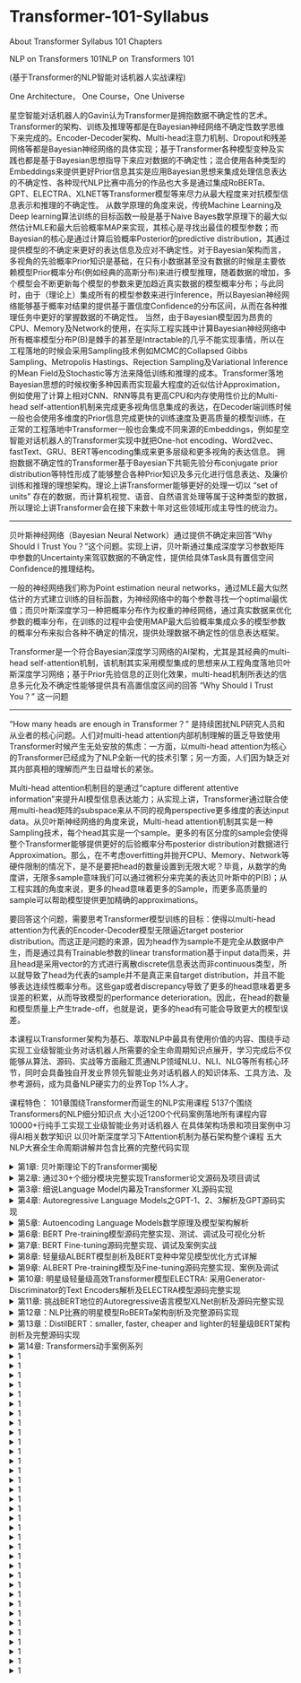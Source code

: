 # Transformer-101-Syllabus
About Transformer Syllabus 101 Chapters

NLP on Transformers 101NLP on Transformers 101

(基于Transformer的NLP智能对话机器人实战课程)

One Architecture， One Course，One Universe

星空智能对话机器人的Gavin认为Transformer是拥抱数据不确定性的艺术。
Transformer的架构、训练及推理等都是在Bayesian神经网络不确定性数学思维下来完成的。Encoder-Decoder架构、Multi-head注意力机制、Dropout和残差网络等都是Bayesian神经网络的具体实现；基于Transformer各种模型变种及实践也都是基于Bayesian思想指导下来应对数据的不确定性；混合使用各种类型的Embeddings来提供更好Prior信息其实是应用Bayesian思想来集成处理信息表达的不确定性、各种现代NLP比赛中高分的作品也大多是通过集成RoBERTa、GPT、ELECTRA、XLNET等Transformer模型等来尽力从最大程度来对抗模型信息表示和推理的不确定性。
从数学原理的角度来说，传统Machine Learning及Deep learning算法训练的目标函数一般是基于Naive Bayes数学原理下的最大似然估计MLE和最大后验概率MAP来实现，其核心是寻找出最佳的模型参数；而Bayesian的核心是通过计算后验概率Posterior的predictive distribution，其通过提供模型的不确定来更好的表达信息及应对不确定性。对于Bayesian架构而言，多视角的先验概率Prior知识是基础，在只有小数据甚至没有数据的时候是主要依赖模型Prior概率分布(例如经典的高斯分布)来进行模型推理，随着数据的增加，多个模型会不断更新每个模型的参数来更加趋近真实数据的模型概率分布；与此同时，由于（理论上）集成所有的模型参数来进行Inference，所以Bayesian神经网络能够基于概率对结果的提供基于置信度Confidence的分布区间，从而在各种推理任务中更好的掌握数据的不确定性。
当然，由于Bayesian模型因为昂贵的CPU、Memory及Network的使用，在实际工程实践中计算Bayesian神经网络中所有概率模型分布P(B)是棘手的甚至是Intractable的几乎不能实现事情，所以在工程落地的时候会采用Sampling技术例如MCMC的Collapsed Gibbs Sampling、Metropolis Hastings、Rejection Sampling及Variational Inference的Mean Field及Stochastic等方法来降低训练和推理的成本。Transformer落地Bayesian思想的时候权衡多种因素而实现最大程度的近似估计Approximation，例如使用了计算上相对CNN、RNN等具有更高CPU和内存使用性价比的Multi-head self-attention机制来完成更多视角信息集成的表达，在Decoder端训练时候一般也会使用多维度的Prior信息完成更快的训练速度及更高质量的模型训练，在正常的工程落地中Transformer一般也会集成不同来源的Embeddings，例如星空智能对话机器人的Transformer实现中就把One-hot encoding、Word2vec、fastText、GRU、BERT等encoding集成来更多层级和更多视角的表达信息。
拥抱数据不确定性的Transformer基于Bayesian下共轭先验分布conjugate prior distribution等特性形成了能够整合各种Prior知识及多元化进行信息表达、及廉价训练和推理的理想架构。理论上讲Transformer能够更好的处理一切以 “set of units” 存在的数据，而计算机视觉、语音、自然语言处理等属于这种类型的数据，所以理论上讲Transformer会在接下来数十年对这些领域形成主导性的统治力。

*****************************************************************************

贝叶斯神经网络（Bayesian Neural Network）通过提供不确定来回答“Why Should I Trust You？”这个问题。实现上讲，贝叶斯通过集成深度学习参数矩阵中参数的Uncertainty来驾驭数据的不确定性，提供给具体Task具有置信空间Confidence的推理结构。

一般的神经网络我们称为Point estimation neural networks，通过MLE最大似然估计的方式建立训练的目标函数，为神经网络中的每个参数寻找一个optimal最优值；而贝叶斯深度学习一种把概率分布作为权重的神经网络，通过真实数据来优化参数的概率分布，在训练的过程中会使用MAP最大后验概率集成众多的模型参数的概率分布来拟合各种不确定的情况，提供处理数据不确定性的信息表达框架。

Transformer是一个符合Bayesian深度学习网络的AI架构，尤其是其经典的multi-head self-attention机制，该机制其实采用模型集成的思想来从工程角度落地贝叶斯深度学习网络；基于Prior先验信息的正则化效果，multi-head机制所表达的信息多元化及不确定性能够提供具有高置信度区间的回答 “Why Should I Trust You？” 这一问题

**********************************************************************************************************

“How many heads are enough in Transformer？” 是持续困扰NLP研究人员和从业者的核心问题。人们对multi-head attention内部机制理解的匮乏导致使用Transformer时候产生无处安放的焦虑：一方面，以multi-head attention为核心的Transformer已经成为了NLP全新一代的技术引擎；另一方面，人们因为缺乏对其内部真相的理解而产生日益增长的紧张。

Multi-head attention机制目的是通过“capture different attentive information”来提升AI模型信息表达能力；从实现上讲，Transformer通过联合使用multi-head矩阵的subspace来从不同的视角perspective更多维度的表达input data。从贝叶斯神经网络的角度来说，Multi-head attention机制其实是一种Sampling技术，每个head其实是一个sample。更多的有区分度的sample会使得整个Transformer能够提供更好的后验概率分布posterior distribution对数据进行Approximation。那么，在不考虑overfitting并抛开CPU、Memory、Network等硬件限制的情况下，是不是要把head的数量设置到无限大呢？毕竟，从数学的角度讲，无限多sample意味我们可以通过微积分来完美的表达贝叶斯中的P(B)；从工程实践的角度来说，更多的head意味着更多的Sample，而更多高质量的sample可以帮助模型提供更加精确的approximations。

要回答这个问题，需要思考Transformer模型训练的目标：使得以multi-head attention为代表的Encoder-Decoder模型无限逼近target posterior distribution。而这正是问题的来源，因为head作为sample不是完全从数据中产生，而是通过具有Trainable参数的linear transformation基于input data而来，并且head是采用vector的方式进行离散discrete信息表达而非continuous类型，所以就导致了head为代表的sample并不是真正来自target distribution，并且不能够表达连续性概率分布。这些gap或者discrepancy导致了更多的head意味着更多误差的积累，从而导致模型的performance deterioration。因此，在head的数量和模型质量上产生trade-off，也就是说，更多的head有可能会导致更大的模型误差。



本课程以Transformer架构为基石、萃取NLP中最具有使用价值的内容、围绕手动实现工业级智能业务对话机器人所需要的全生命周期知识点展开，学习完成后不仅能够从算法、源码、实战等方面融汇贯通NLP领域NLU、NLI、NLG等所有核心环节，同时会具备独自开发业界领先智能业务对话机器人的知识体系、工具方法、及参考源码，成为具备NLP硬实力的业界Top 1%人才。

课程特色：
  101章围绕Transformer而诞生的NLP实用课程
  5137个围绕Transformers的NLP细分知识点
  大小近1200个代码案例落地所有课程内容
  10000+行纯手工实现工业级智能业务对话机器人
  在具体架构场景和项目案例中习得AI相关数学知识
  以贝叶斯深度学习下Attention机制为基石架构整个课程
  五大NLP大赛全生命周期讲解并包含比赛的完整代码实现

<details>
<summary>第1章: 贝叶斯理论下的Transformer揭秘</summary>
<br>
<pre>
1，基于Bayesian Theory，融Hard Attention、Soft Attention、Self-Attention、Multi-head Attention于一身的Transformer架构
2，为什么说抛弃了传统模型（例如RNN、 LSTM、CNN等）的Transformer拉开了非序列化模型时代的序幕？
3，为什么说Transformer是预训练领域底层通用引擎？
4，Transformer的Input-Encoder-Decoder-Output模型组建逐一剖析
5，Transformer中Encoder-Decoder模型进行Training时候处理Data的全生命周期七大步骤揭秘
6，Transformer中Encoder-Decoder模型进行Inference时候处理Data的全生命周期六大步骤详解
7，Teacher Forcing数学原理及在Transformer中的应用
8，穷根溯源：为何Scaled Dot-Product Attention是有效的？
9，透视Scaled Dot-Product Attention数据流全生命周期
10，穷根溯源：Queries、Keys、Values背后的Trainable矩阵揭秘
11，当Transformer架构遇到Bayesian理论：multi-head attention
12，End-to-end Multi-head attention的三种不同实现方式分析
13，透视Multi-head attention全生命周期数据流
14，Transformer的Feed-Forward Networks的两种实现方式：Linear Transformations和Convolutions
15，Embeddings和Softmax参数共享剖析
16，Positional Encoding及Positional Embedding解析
17，Sequence Masking和Padding Masking解析
18，Normal distribution、Layer Normalization和Batch Normalization解析
19，Transformer的Optimization Algorithms数学原理、运行流程和最佳实践
20，Learning rate剖析及最佳实践
21，从Bayesian视角剖析Transformer中的Dropout及最佳实践
22，Label Smoothing数学原理和工程实践解析
23，Transformer背后的驱动力探讨
</pre>
</details>

<details>
<summary>第2章: 通过30+个细分模块完整实现Transformer论文源码及项目调试</summary>
<br>
<pre>
1，Transformer源码训练及预测整体效果展示
	2，模型训练model_training.py代码完整实现
	3，数据预处理data_preprocess.py代码完整实现
	4，Input端Embeddings源码完整实现
	5，Attention机制attention.py代码完整实现
	6，Multi-head Attention机制multi_head_attention.py代码完整实现
	7，Position-wise Feed-forward源码完整实现
	8，Masking 在Encoder和Decoder端的源码完整实现0
	9，SublayerConnection源码完整实现
	10，Encoder Layer源码完整实现
	11，LayerNormalization源码完整实现
	12，DecoderLayer源码完整实现
	13，Encoder Stack源码完整实现
	14，Decoder Stack源码完整实现
	15，由Memory链接起来的EncoderDecoder Module源码完整实现
	16，Batch操作完整源码实现
	16，Optimization源码完整实现
	17，Loss计算数学原理及完整源码实现
	18，Output端Generator源码完整实现
	19，Transformer模型初始化源码及内幕揭秘
	20， Label Smoothing源码完整实现
	21，Training源码完整实现
22，Greedy Decoding源码及内幕解析
	23，Tokenizer源码及调试
	24，Multi-GPU训练完整源码
27，使用自己实现的Transformer完成分类任务及调试
	28，Transformer翻译任务代码完整实现及调试
	29，BPE解析及源码实现
	30，Shared Embeddings解析及源码实现
	31，Beam Search解析及源码实现
	32，可视化Attention源码实现及剖析
</pre>
</details>

<details>
<summary>第3章: 细说Language Model内幕及Transformer XL源码实现</summary>
<br>
<pre>
	1，人工智能中最重要的公式之一MLE数学本质剖析及代码实战
	2，Language Model的数学原理、Chain Rule剖析及Sparsity问题
	3，Markov Assumption：first order、second order、third order剖析
	4，Language Model：unigram及其问题剖析、bigram及依赖顺序、n-gram
	5，使用Unigram训练一个Language Model剖析及实践
	6，使用Bigram训练一个Language Model剖析及实践
	7，使用N-gram训练一个Language Model剖析及实践
	8，拼写纠错案例实战：基于简化后的Naive Bayes的纠错算法详解及源码实现
	9，使用基于Average Log Likelihood的PPL(Perplexity)来评估Language Model
	10，Laplace Smoothing剖析及基于PPL挑选最优化K的具体方法分析
	11，Interpolation Smoothing实现解析：加权平均不同的N-gram概率
	12，Good-Turning Smoothing算法解析
	13，Vallina Transformer language model处理长文本架构解析
	14， Vallina Transformer Training Losses：Multiple Postions Loss、Intermediate Layer Losses、Multiple Targets Losses
	15，Vallina Transformer的三大核心问题：Segment上下文断裂、位置难以区分、预测效率低下
	16，Transformer XL：Attentive Language Models Beyond a Fixed-Length Context
	17，Segment-level Recurrence with State Reuse数学原理及实现分析
	18，Relative Positional Encoding算法解析
	19，Transformer XL 中降低矩阵运算复杂度的Trick解析
	20，缓存机制在语言模型中的使用思考
	21，Transformer XL之数据预处理完整源码实现及调试
	22，Transformer XL之MemoryTransformerLM完整源码实现及调试
	23，Transformer XL之PartialLearnableMultiHeadAttention源码实现及调试
	24，Transformer XL之PartialLearnableDecoderLayer源码实现及调试
	25，Transformer XL之AdaptiveEmbedding源码实现及调试
	26，Transformer XL之相对位置编码PositionalEncoding源码实现及调试
	27，Transformer XL之Adaptive Softmax解析及源码完整实现
	28，Transformer XL之Training完整源码实现及调试
	29，Transformer XL之Memory更新、读取、维护揭秘
	30，Transformer XL之Unit单元测试
	31，Transformer XL案例调试及可视化
</pre>
</details>

<details>
<summary> 第4章: Autoregressive Language Models之GPT-1、2、3解析及GPT源码实现 </summary>
<br>
<pre>
	1，Task-aware的人工智能Language model + Pre-training + Fine-tuning时代
	2，Decoder-Only Stack数学原理及架构解析
	3，训练材料标注：neutral、contradiction、entailment、multi-label、QA等
	4，NLP(Natural Language Understanding)：Semantic similarity、document classification、textual entailment等
	5，大规模Unsupervised pre-training贝叶斯数学原理及架构剖析
	6，Task-specific Supervised fine-tuning的Softmax及Loss详解
	7，针对Classification、Entailment、Similarity、Mutiple Choice特定任务的Input数据预处理解析及矩阵纬度变化处理
	8，GPT2架构解析：Language Models for unsupervised multitask learners
	9，GPT 2把Layer Norm前置的数据原理剖析
	10，GPT 2 Self-Attention剖析
	11，GPT 2 Training数据流动全生命周期解析
	12，GPT 2 Inference数据流动全生命周期解析
	13，GPT 3 架构剖析：Language Models are Few-Shot Learners
	14，由GPT 3引发的NLP12大规律总结
	15，GPT数据预处理源码完整实现及调试
	16，GPT的BPE实现源码及调试
	17，GPT的TextEncoder源码实现及调试
	18，GPT的Attention完整源码实现及调试
	19，GPT的Layer Normalization完整源码实现及调试
	20，GPT的Feed Foward神经网络通过Convolutions源码实现
	21，GPT的Block源码完整实现及调试
	22，GPT的TransformerModel源码完整实现及调试
	23，GPT的输入LMHead源码完整实现及调试
	24，GPT的MultipleChoiceHead源码完整实现及调试
	25，GPT的语言模型及特定Task的DoubleHeadModel源码完整实现
	26，GPT的OpenAIAdam优化器源码及调试
	27，GPT的LanguageModel loss源码及调试
	28，GPT的MultipleChoiceLoss源码及调试
	29，OpenAI GPT的Pretrained Model的加载使用
	30，GPT模型Task-specific训练完整源码及调试
	31，GPT进行Inference完整源码实现及代码调试
</pre>
</details>

<details>
<summary> 第5章: Autoencoding Language Models数学原理及模型架构解析 </summary>
<br>
<pre>
1，Auto-encoding Language Models通用数学原理详解
2，为何要放弃采用Feature-Based语言模型ELMo而使用Fine-tuning模型？
3，双向语言模型：both left-to-right and right-to-left不同实现及数学原理解析
4，深度双向语言模型背后的数学原理及物理机制
5，Unsupervised Fine-tuning训练模型架构及数学原理解析
6，Transfer Learning数学原理及工程实现详解
7，MLM(Masked Language Models)数学原理及工程架构解析
8，MLM问题解析及解决方案分析
9，Pre-training + Fine-tuning的BERT分层架构体系及组件解析
10，BERT的三层复合Embeddings解析
11，BERT不同模块的参数复杂度分析
12，BERT在进行Masking操作中采用10%随机选取词库的内容进行替换masked位置的内容的数学原理剖析
13，BERT在进行Masking操作中采用10%的内容维持不变的数学原理揭秘
14，BERT的Masking机制五大缺陷及其解决方案分析
15，BERT的Masking机制在Data Enchancement方面的妙用
16，BERT的Masking机制在处理智能对话系统中不规范用语甚至是错误语法及用词的妙用
17，BERT的NSP(Next Sentence Prediction)机制及其实现
18，BERT的NSP三大问题及解决方案剖析
19，BERT的CLS剖析及工程实现
20，BERT的CLS三个核心问题及解决方案
21，Knowledge Distillation for BERT数学原理贝叶斯及KL散度解析及案例实战
22，使用BERT进行Classification架构及案例实战
23，使用BERT进行NER(Named Entity Recognition)架构及案例实战
24，使用BERT实现文本Similarity任务的架构及案例实战
25，使用BERT实现Question-Answering任务的架构及案例实战
26，ALBERT模型架构解析
27，RoBERTa模型架构解析
28，SpanBERT模型架构解析
29，TinyBERT模型架构解析
30，Sentence-BERT模型架构解析
31，FiBERT模型架构解析
32，K-BERT模型架构解析
33，KG-BERT模型架构解析
</pre>
</details>

<details>
<summary> 第6章: BERT Pre-training模型源码完整实现、测试、调试及可视化分析 </summary>
<br>
<pre>
	1，词典Vocabulary库构建多层级源码实现及测试
	2，Dataset加载及数据处理源码完整实现及测试和调试
	3，Next Sentence Prediction机制源码完整实现及测试
	4，Masked Language Model机制中80%词汇Masking源码实现
	5，Masked Language Model机制中10%词汇随机替换和10%词汇保持不变源码实现
	6，Masked Language Model机制下的Output Label操作源码实现
	7，加入CLS、SEP 等Tokens
	8，Segment Embeddings源码实现
	9，Padding源码实现及测试
	10，使用DataLoader实现Batch加载
	11，BERT的初始化init及forward方法源码实现
	12，PositionalEmbeddings源码实现详解
	13，TokenEmbeddings源码
	14，SegmentEmbeddings源码
	15，BERTEmbeddings层源码实现及调试
	16，基于Embeddings之多Linear Transformation操作
	17，Queries、Keys、Values操作源码
	18，Attention机制源码实现
	19，Multi-head Attention源码实现
	20，Layer Normalization数学原理及源码实现
	21，Sublayer Connection源码实现
	22，Position-wise Feedforward层源码实现
	23，Dropout数学机制及源码实现
	24，基于Embeddings之上的Linear Transformation及其不同源码实现方式
	25，TransformerBlock源码完整实现及测试
	26，BERT模型训练时候多二分类和多分类别任务数学原理和实现机制
	26，BERT Training Task之MLM源码完整实现及测试
	27，BERT Training Task之NSP源码完整实现及测试
	28，Negative Sampling数学原理及实现源码
	29，MLM和NSP的Loss计算源码实现
	30，BERT模型的训练源码实现及测试
	31，使用小文本训练BERT模型源码、测试和调试
	32，使用特定领域的(例如医疗、金融等)来对BERT进行Pre-training最佳实践
	33，BERT加速训练技巧：动态调整Attention的Token能够Attending的长度
	34，BERT可视化分析
</pre>
</details>

<details>
<summary> 第7章: BERT Fine-tuning源码完整实现、调试及案例实战 </summary>
<br>
<pre>
	1，数据预处理训练集、测试集源码
	2，文本中的Token、Mask、Padding的预处理源码
	3，数据的Batch处理实现源码及测试
	4，加载Pre-training模型的BertModel及BertTokenizer
	5，模型Config配置
	6，Model源码实现、测试、调试
	7，BERT Model微调的数学原理及工程实践
	8，BERT Model参数Frozen数学原理及工程实践
	9，BertAdam数学原理及源码剖析
	10，训练train方法源码详解
	11，fully-connected neural network层源码详解及调试
	12，采用Cross-Entropy Loss Function数学原理及代码实现
	13，Evaluation 指标解析及源码实现
	14，Classification任务下的Token设置及计算技巧
	15，适配特定任务的Tokenization解析
	16，BERT + ESIM(Enhanced Sequential Inference Model)强化BERT模型
	17，使用BERT + LSTM整合强化BERT 模型
	18，基于Movie数据的BERT Fine-tuning案例完整代码实现、测试及调试
</pre>
</details>

<details>
<summary> 第8章: 轻量级ALBERT模型剖析及BERT变种中常见模型优化方式详解 </summary>
<br>
<pre>
	1，从数学原理和工程实践的角度阐述BERT中应该设置Hidden Layer的维度高于(甚至是高几个数量级)Word Embeddings的维度背后的原因
	2，从数学的角度剖析Neural Networks参数共享的内幕机制及物理意义
	3，从数学的角度剖析Neural Networks进行Factorization的机制及物理意义
	4，使用Inter-sentence coherence任务进行模型训练的的数学原理剖析
	5，上下文相关的Hidden Layer Embeddings
	6，上下午无关或不完全相关的Word Embeddings
	7，ALBERT中的Factorized embedding parameterization剖析
	8，ALBERT中的Cross-Layer parameter sharing机制：只共享Attention参数
	9，ALBERT中的Cross-Layer parameter sharing机制：只共享FFN参数
	10，ALBERT中的Cross-Layer parameter sharing机制：共享所有的参数
	11，ALBERT不同Layers的Input和Output相似度分析
	12，训练Task的复杂度：分离主题预测和连贯性预测的数学原因及工程实践
	13，ALBERT中的不同于BERT的 Sentence Negative Sampling
	14，句子关系预测的有效行分析及问题的底层根源
	15，ALBERT的SOP(Sentence Order Prediction)实现分析及工程实践
	16，ALBERT采用比BERT更长的注意力长度进行实际的训练
	17，N-gram Masking LM数学原理和ALERT对其实现分析
	18，采用Quantization优化技术的Q8BERT模型架构解析
	19，采用Truncation优化技术的“Are Sixteen Heads Really Better than One?”模型架构解析
	20，采用Knowledge Distillation优化技术的distillBERT模型架构解析
	21，采用多层Loss计算+知识蒸馏技术的TinyBERT模型架构解析
	22，由轻量级BERT带来的关于Transformer网络架构及实现的7点启示
</pre>
</details>

<details>
<summary> 第9章: ALBERT Pre-training模型及Fine-tuning源码完整实现、案例及调试 </summary>
<br>
<pre>
1，Corpus数据分析
	2，Pre-training参数设置分析
	3，BasicTokenizer源码实现
	4，WordpieceTokenizer源码实现
	5，ALBERT的Tokenization完整实现源码
	6，加入特殊Tokens CLS和SEP
	7，采用N-gram的Masking机制源码完整实现及测试
	8，Padding操作源码
	9，Sentence-Pair数据预处理源码实现
	10，动态Token Length实现源码
	11，SOP正负样本源码实现
	12，采用了Factorization的Embeddings源码实现
	13，共享参数Attention源码实现
	14，共享参数Multi-head Attention源码实现
	15，LayerNorm源码实现
	16，共享参数Position-wise FFN源码实现
	17，采用GELU作为激活函数分析
	18，Transformer源码完整实现
	19，Output端Classification和N-gram Masking机制的Loss计算源码
	20，使用Adam进行优化源码实现
	21，训练器Trainer完整源码实现及调试
	22，Fine-tuning参数设置、模型加载
	23，基于IMDB影视数据的预处理源码
	24，Fine-tuning阶段Input Embeddings实现源码
	25，ALBERT Sequence Classification参数结构总结
	26，Fine-tuning 训练代码完整实现及调试
	27，Evaluation代码实现
	28，对Movie数据的分类测试及调试
</pre>
</details>

<details>
<summary> 第10章: 明星级轻量级高效Transformer模型ELECTRA: 采用Generator-Discriminator的Text Encoders解析及ELECTRA模型源码完整实现 </summary>
<br>
<pre>
	1，GAN：Generative Model和Discriminative Model架构解析
	2，为什么说ELECTRA是NLP领域轻量级训练模型明星级别的Model？
	3，使用replaced token detection机制规避BERT中的MLM的众多问题解析
	4，以Generator-Discriminator实现的ELECTRA预训练架构解析
	5，ELECTRTA和GAN的在数据处理、梯度传播等五大区别
	6，ELECTRA数据训练全生命周期数据流
	7，以Discriminator实现Fine-tuning架构解析
	8，ELECTRA的Generator数学机制及内部实现详解
	9，Generator的Loss数学机制及实现详解
	10，Discriminator的Loss数学机制及实现详解
	11，Generator和Discriminator共享Embeddings数据原理解析
	12，Discriminator网络要大于Generator网络数学原理及工程架构
	13，Two-Stage Training和GAN-style Training实验及效果比较
	14，ELECTRA数据预处理源码实现及测试
	15，Tokenization源码完整实现及测试
	16，Embeddings源码实现
	17，Attention源码实现
	18，借助Bert Model实现Transformer通用部分源码完整实现
	19，ELECTRA Generator源码实现
	20，ELECTRA Discriminator源码实现
	21，Generator和Discriminator相结合源码实现及测试
	22，pre-training训练过程源码完整实现
	23，pre-training数据全流程调试分析
	24，聚集于Discriminator的ELECTRA的fine-tuning源码完整实现
	25，fine-tuning数据流调试解析
	26，ELECTRA引发Streaming Computations在Transformer中的应用思考
</pre>
</details>

<details>
<summary> 第11章: 挑战BERT地位的Autoregressive语言模型XLNet剖析及源码完整实现 </summary>
<br>
<pre>
	1，作为Autoregressive语言模型的XLNet何以能够在发布时在20个语言任务上都能够正面挑战作为Autoencoding与训练领域霸主地位的BERT？
	2，XLNet背后Permutation LM及Two-stream self-attention数学原理解析
	3，Autoregressive LM和Autoencoding LM数学原理及架构对比
	4，Denoising autoencoding机制的数学原理及架构设计
	5，对Permutation进行Sampling来高性价比的提供双向信息数学原理
	6，XLNet的Permutation实现架构和运行流程：content stream、query stream
	7，XLNet中的缓存Memory记录前面Segment的信息
	8，XLNet中content stream attention计算
	9，XLNet中query stream attention计算
	10，使用Mask Matrices来实现Two-stream Self-attention
	11，借助Transformer-XL 来编码relative positional 信息
	12，XLNet源码实现之数据分析及预处理
	13，XLNet源码实现之参数设定
	14，Embeddings源码实现
	15，使用Mask实现causal attention
	16，Relative shift数学原理剖析及源码实现
	17，XLNet Relative attention源码完整实现
	18，content stream源码完整实现
	19，queery stream源码完整实现
	20，Masked Two-stream attention源码完整实现
	21，处理长文件的Fixed Segment with No Grad和New Segment
	22，使用einsum进行矩阵操作
	23，XLNetLayer源码实现
	24，Cached Memory设置
	25，Head masking源码
	26，Relative-position encoding源码实现
	27，Permutation实现完整源码
	28，XLNet FFN源码完整实现
	29，XLNet源码实现之Loss操作详解
	30，XLNet源码实现之training过程详解
	31，从特定的checkpoint对XLNet进行re-training操作
	32，Fine-tuning源码完整实现
	33，Training Evaluation分析
	34，使用XLNet进行Movies情感分类案例源码、测试及调试
</pre>
</details>

<details>
<summary> 第12章：NLP比赛的明星模型RoBERTa架构剖析及完整源码实现 </summary>
<br>
<pre>
1，为什么说BERT模型本身的训练是不充分甚至是不科学的？
2，RoBERTa去掉NSP任务的数学原理分析
3，抛弃了token_type_ids的RoBERTa
	4，更大的mini-batches在面对海量的数据训练时是有效的数学原理解析
	5，为何更大的Learning rates在大规模数据上会更有效？
	6，由RoBERTa对hyperparameters调优的数学依据
	7，RoBERTa下的byte-level BPE数学原理及工程实践
	6，RobertaTokenizer源码完整实现详解
	7，RoBERTa的Embeddings源码完整实现
	8，RoBERTa的Attention源码完整实现
	9，RoBERTa的Self-Attention源码完整实现
	10，RoBERTa的Intermediate源码完整实现
	11，RobertLayer源码完整实现
	12，RobertEncoder源码完整实现
	13，RoBERTa的Pooling机制源码完整实现
	14，RoBERTa的Output层源码完整实现
	15，RoBERTa Pre-trained model源码完整实现
	16，RobertaModel源码完整实现详解
	17，实现Causal LM完整源码讲解
	18，RoBERTa中实现Masked LM完整源码详解
	19，RobertLMHead源码完整实现
	20，RoBERTa实现Sequence Classification完整源码详解
	21，RoBERTa实现Token Classification完整源码详解
	22，RoBERTa实现Multiple Choice完整源码详解
	23，RoBERTa实现Question Answering完整源码详解
</pre>
</details>

<details>
<summary> 第13章：DistilBERT：smaller, faster, cheaper and lighter的轻量级BERT架构剖析及完整源码实现 </summary>
<br>
<pre>
	1，基于pretraining阶段的Knowledge distillation
	2，Distillation loss数学原理详解
	3，综合使用MLM loss、distillation loss、cosine embedding loss
	4，BERT Student architecture解析及工程实践
	5，抛弃了BERT的token_type_ids的DistilBERT
	6，Embeddings源码完整实现
	7，Multi-head Self Attention源码完整实现
	8，Feedforward Networks源码完整实现
	9，TransformerBlock源码完整实现
	10，Transformer源码完整实现
	11，继承PreTrainedModel的DistilBertPreTrainedModel源码完整实现
	13，DistilBERT Model源码完整实现
	14，DistilBertForMaskedLM源码完整实现
	15，DistilBert对Sequence Classification源码完整实现
</pre>
</details>

<details>
<summary> 第14章: Transformers动手案例系列</summary>
<br>
<pre>
	1，动手案例之使用Transformers实现情感分析案例代码、测试及调试
	2，动手案例之使用Transformers实现NER代码、测试及调试
	3，动手案例之使用Transformers实现闲聊系统代码、测试及调试
	4，动手案例之使用Transformers实现Summarization代码、测试及调试
	5，动手案例之使用Transformers实现Answer Span Extraction代码、测试及调试
	6，动手案例之使用Transformers实现Toxic Language Detection Multi-label Classification代码、测试及调试
	7，动手案例之使用Transformers实现Zero-shot learning代码、测试及调试
	8，动手案例之使用Transformers实现Text Clustering代码、测试及调试
	9，动手案例之使用Transformers实现semantics search代码、测试及调试
	10，动手案例之使用Transformers实现IMDB分析代码、测试及调试
	11，动手案例之使用Transformers实现cross-lingual text similarity代码、测试及调试

</pre>
</details>

<details>
<summary> 1 </summary>
<br>
<pre>

</pre>
</details>

<details>
<summary> 1 </summary>
<br>
<pre>

</pre>
</details>

<details>
<summary> 1 </summary>
<br>
<pre>

</pre>
</details>

<details>
<summary> 1 </summary>
<br>
<pre>

</pre>
</details>

<details>
<summary> 1 </summary>
<br>
<pre>

</pre>
</details>

<details>
<summary> 1 </summary>
<br>
<pre>

</pre>
</details>

<details>
<summary> 1 </summary>
<br>
<pre>

</pre>
</details>

<details>
<summary> 1 </summary>
<br>
<pre>

</pre>
</details>

<details>
<summary> 1 </summary>
<br>
<pre>

</pre>
</details>

<details>
<summary> 1 </summary>
<br>
<pre>

</pre>
</details>
<details>
<summary> 1 </summary>
<br>
<pre>

</pre>
</details>

<details>
<summary> 1 </summary>
<br>
<pre>

</pre>
</details>

<details>
<summary> 1 </summary>
<br>
<pre>

</pre>
</details>

<details>
<summary> 1 </summary>
<br>
<pre>

</pre>
</details>

<details>
<summary> 1 </summary>
<br>
<pre>

</pre>
</details>

<details>
<summary> 1 </summary>
<br>
<pre>

</pre>
</details>

<details>
<summary> 1 </summary>
<br>
<pre>

</pre>
</details>
<details>
<summary> 1 </summary>
<br>
<pre>

</pre>
</details>
<details>
<summary> 1 </summary>
<br>
<pre>

</pre>
</details>
<details>
<summary> 1 </summary>
<br>
<pre>

</pre>
</details>
<details>
<summary> 1 </summary>
<br>
<pre>

</pre>
</details>

<details>
<summary> 1 </summary>
<br>
<pre>

</pre>
</details>

<details>
<summary> 1 </summary>
<br>
<pre>

</pre>
</details>

<details>
<summary> 1 </summary>
<br>
<pre>

</pre>
</details>

<details>
<summary> 1 </summary>
<br>
<pre>

</pre>
</details>

<details>
<summary> 1 </summary>
<br>
<pre>

</pre>
</details>

<details>
<summary> 1 </summary>
<br>
<pre>

</pre>
</details>

<details>
<summary> 1 </summary>
<br>
<pre>

</pre>
</details>

<details>
<summary> 1 </summary>
<br>
<pre>

</pre>
</details>

<details>
<summary> 1 </summary>
<br>
<pre>

</pre>
</details>
<details>
<summary> 1 </summary>
<br>
<pre>

</pre>
</details>

<details>
<summary> 1 </summary>
<br>
<pre>

</pre>
</details>

<details>
<summary> 1 </summary>
<br>
<pre>

</pre>
</details>

<details>
<summary> 1 </summary>
<br>
<pre>

</pre>
</details>
